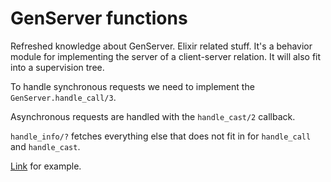 # GenServer functions

Refreshed knowledge about GenServer. Elixir related stuff. It's a behavior module for implementing the server of a client-server relation. It will also fit into a supervision tree.

To handle synchronous requests we need to implement the `GenServer.handle_call/3`.

Asynchronous requests are handled with the `handle_cast/2` callback. 

`handle_info/?` fetches everything else that does not fit in for `handle_call` and `handle_cast`.

[Link](https://elixirschool.com/en/lessons/advanced/otp_concurrency) for example.